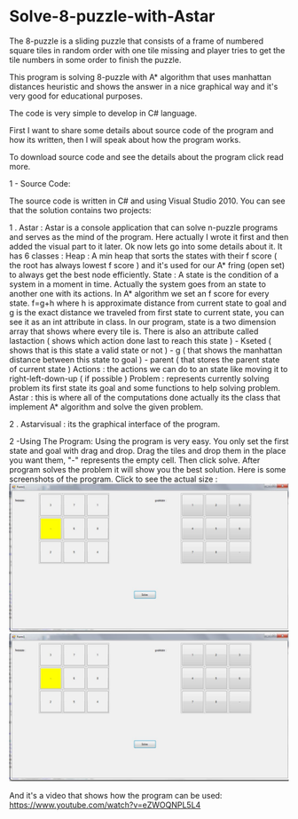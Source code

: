 # Solve-8-puzzle-with-Astar
The 8-puzzle is a sliding puzzle that consists of a frame of numbered square tiles in random order with one tile missing and player tries to get the tile numbers in some order to finish the puzzle.

This program is solving 8-puzzle with A* algorithm that uses manhattan distances heuristic and shows the answer in a nice graphical way and it's very good for educational purposes.

The code is very simple to develop in C# language.

First I want to share some details about source code of the program and how its written, then I will speak about how the program works.

To download source code and see the details about the program click read more.

 

1 - Source Code:

The source code is written in C# and using Visual Studio 2010. You can see that the solution contains two projects:

1 . Astar :
Astar is a console application that can solve n-puzzle programs and serves as the mind of the program. Here actually I wrote it first and then added the visual part to it later.
Ok now lets go into some details about it. It has 6 classes :
Heap : A min heap that sorts the states with their f score ( the root has always lowest f score ) and it's used for our A* fring (open set) to always get the best node efficiently.
State : A state is the condition of a system in a moment in time. Actually the system goes from an state to another one with its actions. In A* algorithm we set an f score for every state.
f=g+h where h is approximate distance from current state to goal and g is the exact distance we traveled from first state to current state, you can see it as an int attribute in class.
In our program, state is a two dimension array that shows where every tile is. There is also an attribute called lastaction ( shows which action done last to reach this state ) - Kseted ( shows that is this state a valid state or not ) - g ( that shows the manhattan distance between this state to goal ) - parent ( that stores the parent state of current state )
Actions : the actions we can do to an state like moving it to right-left-down-up ( if possible )
Problem : represents currently solving problem its first state its goal and some functions to help solving problem.
Astar : this is where all of the computations done actually its the class that implement A* algorithm and solve the given problem.

2 . Astarvisual : its the graphical interface of the program.

2 -Using The Program:
Using the program is very easy. You only set the first state and goal with drag and drop. Drag the tiles and drop them in the place you want them, "-" represents the empty cell. Then click solve. 
After program solves the problem it will show you the best solution.
Here is some screenshots of the program. Click to see the actual size :
![ScreenShot](/AstarVisual/screenshots/solving.JPG)
![ScreenShot](/AstarVisual/screenshots/solving.JPG)

And it's a video that shows how the program can be used:
https://www.youtube.com/watch?v=eZWOQNPL5L4

